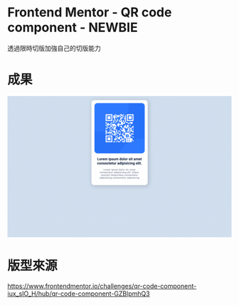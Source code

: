 # Frontend Mentor - QR code component - NEWBIE
透過限時切版加強自己的切版能力
# 成果
![GITHUB]( https://github.com/yunimm/CSS-exercise/blob/main/01-qr-code-component-main/final.png?raw=true)
# 版型來源
https://www.frontendmentor.io/challenges/qr-code-component-iux_sIO_H/hub/qr-code-component-GZBlpmhQ3
